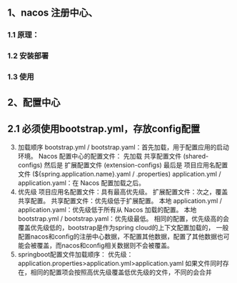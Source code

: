 ## 1、nacos 注册中心、
### 1.1 原理：
### 1.2 安装部署
### 1.3 使用
## 2、配置中心
## 2.1 必须使用bootstrap.yml，存放config配置


3. 加载顺序
   bootstrap.yml / bootstrap.yaml：首先加载，用于配置应用的启动环境。
   Nacos 配置中心的配置文件：
   先加载 共享配置文件 (shared-configs)
   然后是 扩展配置文件 (extension-configs)
   最后是 项目应用名配置文件 (${spring.application.name}.yaml / .properties)
   application.yml / application.yaml：在 Nacos 配置加载之后。
4. 优先级
   项目应用名配置文件：具有最高优先级。
   扩展配置文件：次之，覆盖共享配置。
   共享配置文件：优先级低于扩展配置。
   本地 application.yml / application.yaml：优先级低于所有从 Nacos 加载的配置。
   本地 bootstrap.yml / bootstrap.yaml：优先级最低。
   相同的配置，优先级高的会覆盖优先级低的，bootstrap是作为spring cloud的上下文配置加载的，
一般配置nacos和config的注册中心数据，不配置其他数据，配置了其他数据也可能会被覆盖，而nacos和config相关数据则不会被覆盖。
5. springboot配置文件加载顺序：
   优先级：application.properties>application.yml>application.yaml
   如果文件同时存在，相同的配置项会按照高优先级覆盖低优先级的文件，不同的会合并